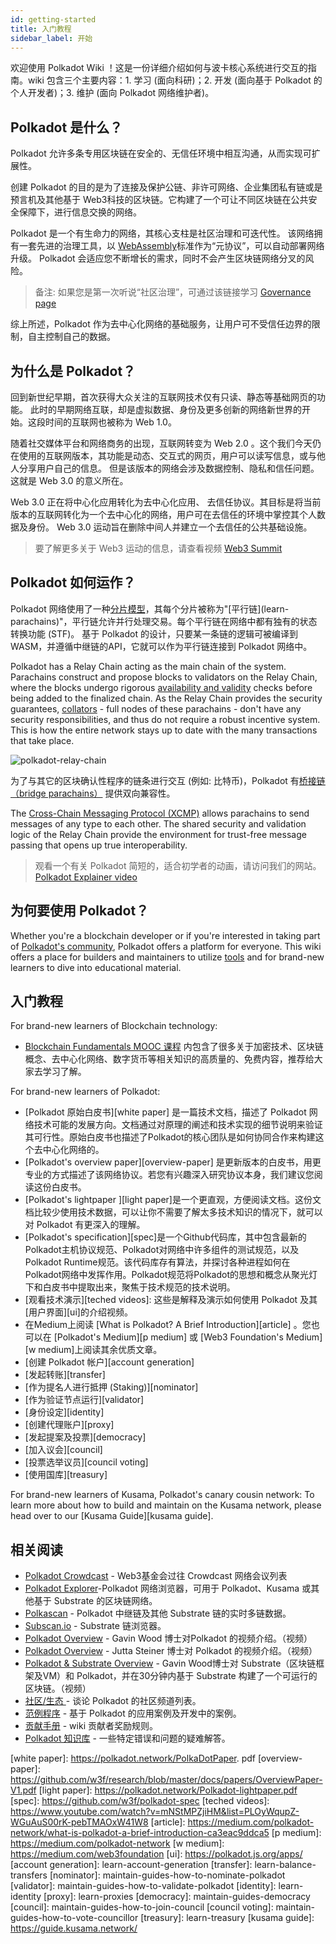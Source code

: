 ```yaml
---
id: getting-started
title: 入门教程
sidebar_label: 开始
---
```


欢迎使用 Polkadot Wiki ！这是一份详细介绍如何与波卡核心系统进行交互的指南。wiki 包含三个主要内容：1. 学习 (面向科研)；2. 开发 (面向基于 Polkadot 的个人开发者)；3. 维护 (面向 Polkadot 网络维护者)。

## Polkadot 是什么？

Polkadot 允许多条专用区块链在安全的、无信任环境中相互沟通，从而实现可扩展性。

创建 Polkadot 的目的是为了连接及保护公链、非许可网络、企业集团私有链或是预言机及其他基于 Web3科技的区块链。它构建了一个可让不同区块链在公共安全保障下，进行信息交换的网络。

Polkadot 是一个有生命力的网络，其核心支柱是社区治理和可迭代性。 该网络拥有一套先进的治理工具，以 [WebAssembly](https://webassembly.org/)标准作为“元协议”，可以自动部署网络升级。 Polkadot 会适应您不断增长的需求，同时不会产生区块链网络分叉的风险。

> 备注: 如果您是第一次听说“社区治理”，可通过该链接学习 [Governance page](learn-governance)

综上所述，Polkadot 作为去中心化网络的基础服务，让用户可不受信任边界的限制，自主控制自己的数据。

## 为什么是 Polkadot？

回到新世纪早期，首次获得大众关注的互联网技术仅有只读、静态等基础网页的功能。 此时的早期网络互联，却是虚拟数据、身份及更多创新的网络新世界的开始。这段时间的互联网也被称为 Web 1.0。

随着社交媒体平台和网络商务的出现，互联网转变为 Web 2.0 。这个我们今天仍在使用的互联网版本，其功能是动态、交互式的网页，用户可以读写信息，或与他人分享用户自己的信息。 但是该版本的网络会涉及数据控制、隐私和信任问题。 这就是 Web 3.0 的意义所在。

Web 3.0 正在将中心化应用转化为去中心化应用、 去信任协议。其目标是将当前版本的互联网转化为一个去中心化的网络，用户可在去信任的环境中掌控其个人数据及身份。 Web 3.0 运动旨在删除中间人并建立一个去信任的公共基础设施。

> 要了解更多关于 Web3 运动的信息，请查看视频 [Web3 Summit](https://youtu.be/l44z35vabvA)

## Polkadot 如何运作？

Polkadot 网络使用了一种[分片模型](https://en.wikipedia.org/wiki/Shard_(database_architecture))，其每个分片被称为"[平行链](learn-parachains)"，平行链允许并行处理交易。每个平行链在网络中都有独有的状态转换功能 (STF)。 基于 Polkadot 的设计，只要某一条链的逻辑可被编译到 WASM，并遵循中继链的API，它就可以作为平行链连接到 Polkadot 网络中。

Polkadot has a Relay Chain acting as the main chain of the system. Parachains construct and propose blocks to validators on the Relay Chain, where the blocks undergo rigorous [availability and validity](learn-availability) checks before being added to the finalized chain. As the Relay Chain provides the security guarantees, [collators](learn-collator) - full nodes of these parachains - don't have any security responsibilities, and thus do not require a robust incentive system. This is how the entire network stays up to date with the many transactions that take place.

![polkadot-relay-chain](assets/polkadot_relay_chain.png)

为了与其它的区块确认性程序的链条进行交互 (例如: 比特币)，Polkadot 有[桥接链（bridge parachains）](learn-bridges) 提供双向兼容性。

The [Cross-Chain Messaging Protocol (XCMP)](learn-crosschain) allows parachains to send messages of any type to each other. The shared security and validation logic of the Relay Chain provide the environment for trust-free message passing that opens up true interoperability.

> 观看一个有关 Polkadot 简短的，适合初学者的动画，请访问我们的网站。  [Polkadot Explainer video](https://www.youtube.com/watch?v=_-k0xkooSlA)

## 为何要使用 Polkadot？

Whether you're a blockchain developer or if you're interested in taking part of [Polkadot's community](https://polkadot.network/polkadot-ambassador-program/), Polkadot offers a platform for everyone. This wiki offers a place for builders and maintainers to utilize [tools](build-tools-index) and for brand-new learners to dive into educational material.

## 入门教程

For brand-new learners of Blockchain technology:

- [Blockchain Fundamentals MOOC 课程][mooc] 内包含了很多关于加密技术、区块链概念、去中心化网络、数字货币等相关知识的高质量的、免费内容，推荐给大家去学习了解。

For brand-new learners of Polkadot:

- [Polkadot 原始白皮书][white paper] 是一篇技术文档，描述了 Polkadot 网络技术可能的发展方向。文档通过对原理的阐述和技术实现的细节说明来验证其可行性。原始白皮书也描述了Polkadot的核心团队是如何协同合作来构建这个去中心化网络的。
- [Polkadot's overview paper][overview-paper] 是更新版本的白皮书，用更专业的方式描述了该网络协议。若您有兴趣深入研究协议本身，我们建议您阅读这份白皮书。
- [Polkadot's lightpaper ][light paper]是一个更直观，方便阅读文档。这份文档比较少使用技术数据，可以让你不需要了解太多技术知识的情况下，就可以对 Polkadot 有更深入的理解。
- [Polkadot's specification][spec]是一个Github代码库，其中包含最新的Polkadot主机协议规范、Polkadot对网络中许多组件的测试规范，以及Polkadot Runtime规范。该代码库存有算法，并探讨各种进程如何在Polkadot网络中发挥作用。Polkadot规范将Polkadot的思想和概念从聚光灯下和白皮书中提取出来，聚焦于技术规范的技术说明。
- [观看技术演示][teched videos]: 这些是解释及演示如何使用 Polkadot 及其 [用户界面][ui]的介绍视频。
- 在Medium上阅读 [What is Polkadot? A Brief Introduction][article] 。您也可以在 [Polkadot's Medium][p medium] 或 [Web3 Foundation's Medium][w medium]上阅读其余优质文章。
- [创建 Polkadot 帐户][account generation]
- [发起转账][transfer]
- [作为提名人进行抵押 (Staking)][nominator]
- [作为验证节点运行][validator]
- [身份设定][identity]
- [创建代理账户][proxy]
- [发起提案及投票][democracy]
- [加入议会][council]
- [投票选举议员][council voting]
- [使用国库][treasury]

For brand-new learners of Kusama, Polkadot's canary cousin network: To learn more about how to build and maintain on the Kusama network, please head over to our [Kusama Guide][kusama guide].

## 相关阅读

- [Polkadot Crowdcast](https://www.crowdcast.io/polkadot) - Web3基金会过往 Crowdcast 网络会议列表
- [Polkadot Explorer](https://polkadot.js.org/apps/#/explorer)-Polkadot 网络浏览器，可用于 Polkadot、Kusama 或其他基于 Substrate 的区块链网络。
- [Polkascan](http://polkascan.io/) - Polkadot 中继链及其他 Substrate 链的实时多链数据。
- [Subscan.io](https://subscan.io) - Substrate 链浏览器。
- [Polkadot Overview](https://youtu.be/lIghiCmHz0U) - Gavin Wood 博士对Polkadot 的视频介绍。（视频）
- [Polkadot Overview](https://techcrunch.com/video/fireside-chat-with-jutta-steiner-parity-technologies/) - Jutta Steiner 博士对 Polkadot 的视频介绍。（视频）
- [Polkadot & Substrate Overview](https://www.youtube.com/watch?v=0IoUZdDi5Is&feature=youtu.be) - Gavin Wood博士对 Substrate（区块链框架及VM）和 Polkadot，并在30分钟内基于 Substrate 构建了一个可运行的区块链。（视频）
- [社区/生态 ](community) - 谈论 Polkadot 的社区频道列表。
- [范例程序](build-examples-index) - 基于 Polkadot 的应用案例及开发中的案例。
- [贡献手册](contributing) - wiki 贡献者奖励规则。
- [Polkadot 知识库](https://support.polkadot.network/) - 一些特定错误和问题的疑难解答。

[mooc]: https://mooc.web3.foundation/course/blockchain-fundamentals/
[white paper]: https://polkadot.network/PolkaDotPaper. pdf
[overview-paper]: https://github.com/w3f/research/blob/master/docs/papers/OverviewPaper-V1.pdf
[light paper]: https://polkadot.network/Polkadot-lightpaper.pdf
[spec]: https://github.com/w3f/polkadot-spec
[teched videos]: https://www.youtube.com/watch?v=mNStMPZjiHM&list=PLOyWqupZ-WGuAuS00rK-pebTMAOxW41W8
[article]: https://medium.com/polkadot-network/what-is-polkadot-a-brief-introduction-ca3eac9ddca5
[p medium]: https://medium.com/polkadot-network
[w medium]: https://medium.com/web3foundation
[ui]: https://polkadot.js.org/apps/
[account generation]: learn-account-generation
[transfer]: learn-balance-transfers
[nominator]: maintain-guides-how-to-nominate-polkadot
[validator]: maintain-guides-how-to-validate-polkadot
[identity]: learn-identity
[proxy]: learn-proxies
[democracy]: maintain-guides-democracy
[council]: maintain-guides-how-to-join-council
[council voting]: maintain-guides-how-to-vote-councillor
[treasury]: learn-treasury
[kusama guide]: https://guide.kusama.network/
